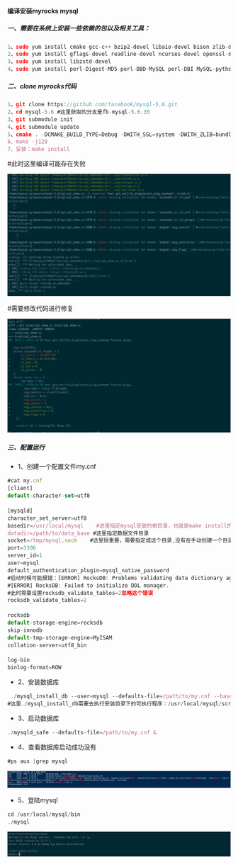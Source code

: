 #### 编译安装myrocks mysql

##### 一、需要在系统上安装一些依赖的包以及相关工具：

```js
1、sudo yum install cmake gcc-c++ bzip2-devel libaio-devel bison zlib-devel snappy-devel boost-devel
2、sudo yum install gflags-devel readline-devel ncurses-devel openssl-devel lz4-devel gdb git
3、sudo yum install libzstd-devel
4、sudo yum install perl-Digest-MD5 perl-DBD-MySQL perl-DBI MySQL-python 
```

##### 二、clone myrocks代码

```js
1、git clone https://github.com/facebook/mysql-5.6.git
2、cd mysql-5.6 #这里获取的分支是fb-mysql-5.6.35
3、git submodule init
4、git submodule update
5、cmake . -DCMAKE_BUILD_TYPE=Debug -DWITH_SSL=system -DWITH_ZLIB=bundled -DMYSQL_MAINTAINER_MODE=1 -DENABLE_DTRACE=0 -DWITH_ZSTD=/usr
6、make -j128
7、安装：make install
```

#此时这里编译可能存在失败

![ceph架构](https://github.com/dingdangzhang/blog/blob/master/file_image/myrocksb_complie_error.png)

#需要修改代码进行修复

![ceph架构](https://github.com/dingdangzhang/blog/blob/master/file_image/myrocks_fix_complie_error.png)


##### 三、配置运行
- 1、创建一个配置文件my.cnf

```js
#cat my.cnf
[client]
default-character-set=utf8

[mysqld]
character_set_server=utf8
basedir=/usr/local/mysql    #这里指定mysql安装的根目录，也就是make install的目录
datadir=/path/to/data_base #这里指定数据文件目录
socket=/tmp/mysql.sock    #这里很重要，需要指定成这个目录,没有在手动创建一个目录 否则启动mysql时候出错。
port=3306
server_id=1
user=mysql
default_authentication_plugin=mysql_native_password
#启动时候可能报错：[ERROR] RocksDB: Problems validating data dictionary against .frm files, exiting
#[ERROR] RocksDB: Failed to initialize DDL manager.
#此时需要设置rocksdb_validate_tables=2忽略这个错误
rocksdb_validate_tables=2

rocksdb
default-storage-engine=rocksdb
skip-innodb
default-tmp-storage-engine=MyISAM
collation-server=utf8_bin

log-bin
binlog-format=ROW
```

- 2、安装数据库

```js
 ./mysql_install_db --user=mysql --defaults-file=/path/to/my.cnf --basedir=/usr/local/mysql
#这里./mysql_install_db需要去执行安装目录下的可执行程序：/usr/local/mysql/scripts/mysql_install_db
```

- 3、启动数据库

```js
./mysqld_safe --defaults-file=/path/to/my.cnf &
```
- 4、查看数据库启动成功没有

```js
#ps aux |grep mysql
```

![ceph架构](https://github.com/dingdangzhang/blog/blob/master/file_image/show_mysql.png)


- 5、登陆mysql

```js
cd /usr/local/mysql/bin
./mysql 
```

![ceph架构](https://github.com/dingdangzhang/blog/blob/master/file_image/start_mysql.tiff)


